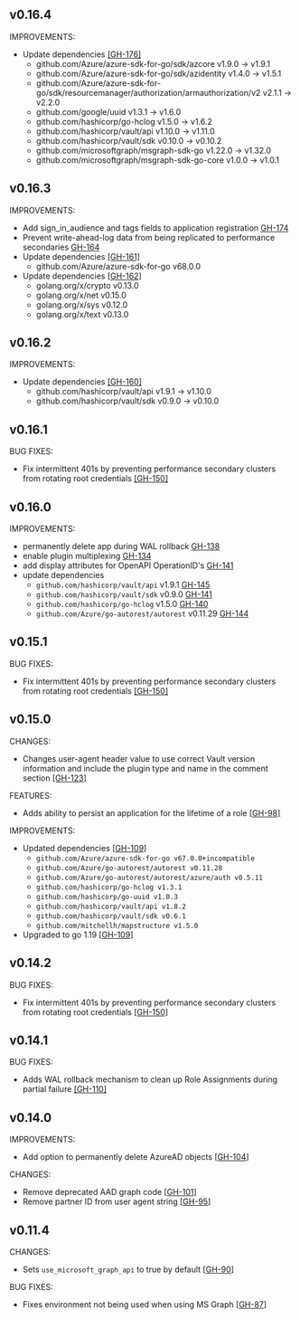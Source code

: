 ## v0.16.4

IMPROVEMENTS:
* Update dependencies [[GH-176]](https://github.com/hashicorp/vault-plugin-secrets-azure/pull/176)
  * github.com/Azure/azure-sdk-for-go/sdk/azcore v1.9.0 -> v1.9.1
  * github.com/Azure/azure-sdk-for-go/sdk/azidentity v1.4.0 -> v1.5.1
  * github.com/Azure/azure-sdk-for-go/sdk/resourcemanager/authorization/armauthorization/v2 v2.1.1 -> v2.2.0
  * github.com/google/uuid v1.3.1 -> v1.6.0
  * github.com/hashicorp/go-hclog v1.5.0 -> v1.6.2
  * github.com/hashicorp/vault/api v1.10.0 -> v1.11.0
  * github.com/hashicorp/vault/sdk v0.10.0 -> v0.10.2
  * github.com/microsoftgraph/msgraph-sdk-go v1.22.0 -> v1.32.0
  * github.com/microsoftgraph/msgraph-sdk-go-core v1.0.0 -> v1.0.1

## v0.16.3

IMPROVEMENTS:
* Add sign_in_audience and tags fields to application registration [GH-174](https://github.com/hashicorp/vault-plugin-secrets-azure/pull/174)
* Prevent write-ahead-log data from being replicated to performance secondaries [GH-164](https://github.com/hashicorp/vault-plugin-secrets-azure/pull/164)
* Update dependencies [[GH-161]](https://github.com/hashicorp/vault-plugin-secrets-azure/pull/161)
  * github.com/Azure/azure-sdk-for-go v68.0.0
* Update dependencies [[GH-162]](https://github.com/hashicorp/vault-plugin-secrets-azure/pull/162)
  * golang.org/x/crypto v0.13.0
  * golang.org/x/net v0.15.0
  * golang.org/x/sys v0.12.0
  * golang.org/x/text v0.13.0

## v0.16.2

IMPROVEMENTS:
* Update dependencies [[GH-160]](https://github.com/hashicorp/vault-plugin-secrets-azure/pull/160)
  * github.com/hashicorp/vault/api v1.9.1 -> v1.10.0
  * github.com/hashicorp/vault/sdk v0.9.0 -> v0.10.0

## v0.16.1

BUG FIXES:
* Fix intermittent 401s by preventing performance secondary clusters from rotating root credentials [[GH-150]](https://github.com/hashicorp/vault-plugin-secrets-azure/pull/150)

## v0.16.0

IMPROVEMENTS:

* permanently delete app during WAL rollback [GH-138](https://github.com/hashicorp/vault-plugin-secrets-azure/pull/138)
* enable plugin multiplexing [GH-134](https://github.com/hashicorp/vault-plugin-secrets-azure/pull/134)
* add display attributes for OpenAPI OperationID's [GH-141](https://github.com/hashicorp/vault-plugin-secrets-azure/pull/141)
* update dependencies
  * `github.com/hashicorp/vault/api` v1.9.1 [GH-145](https://github.com/hashicorp/vault-plugin-secrets-azure/pull/145)
  * `github.com/hashicorp/vault/sdk` v0.9.0 [GH-141](https://github.com/hashicorp/vault-plugin-secrets-azure/pull/141)
  * `github.com/hashicorp/go-hclog` v1.5.0 [GH-140](https://github.com/hashicorp/vault-plugin-secrets-azure/pull/140)
  * `github.com/Azure/go-autorest/autorest` v0.11.29 [GH-144](https://github.com/hashicorp/vault-plugin-secrets-azure/pull/144)

## v0.15.1

BUG FIXES:

* Fix intermittent 401s by preventing performance secondary clusters from rotating root credentials [[GH-150]](https://github.com/hashicorp/vault-plugin-secrets-azure/pull/150)

## v0.15.0

CHANGES:

* Changes user-agent header value to use correct Vault version information and include
  the plugin type and name in the comment section [[GH-123]](https://github.com/hashicorp/vault-plugin-secrets-azure/pull/123)

FEATURES:

* Adds ability to persist an application for the lifetime of a role [[GH-98]](https://github.com/hashicorp/vault-plugin-secrets-azure/pull/98)

IMPROVEMENTS:

* Updated dependencies [[GH-109](https://github.com/hashicorp/vault-plugin-secrets-azure/pull/109)]
    * `github.com/Azure/azure-sdk-for-go v67.0.0+incompatible`
    * `github.com/Azure/go-autorest/autorest v0.11.28`
    * `github.com/Azure/go-autorest/autorest/azure/auth v0.5.11`
    * `github.com/hashicorp/go-hclog v1.3.1`
    * `github.com/hashicorp/go-uuid v1.0.3`
    * `github.com/hashicorp/vault/api v1.8.2`
    * `github.com/hashicorp/vault/sdk v0.6.1`
    * `github.com/mitchellh/mapstructure v1.5.0`
* Upgraded to go 1.19 [[GH-109](https://github.com/hashicorp/vault-plugin-secrets-azure/pull/109)]

## v0.14.2

BUG FIXES:

* Fix intermittent 401s by preventing performance secondary clusters from rotating root credentials [[GH-150]](https://github.com/hashicorp/vault-plugin-secrets-azure/pull/150)

## v0.14.1

BUG FIXES:

* Adds WAL rollback mechanism to clean up Role Assignments during partial failure [[GH-110]](https://github.com/hashicorp/vault-plugin-secrets-azure/pull/110)

## v0.14.0

IMPROVEMENTS:

* Add option to permanently delete AzureAD objects [[GH-104](https://github.com/hashicorp/vault-plugin-secrets-azure/pull/104)]

CHANGES:

* Remove deprecated AAD graph code [[GH-101](https://github.com/hashicorp/vault-plugin-secrets-azure/pull/101)]
* Remove partner ID from user agent string [[GH-95](https://github.com/hashicorp/vault-plugin-secrets-azure/pull/95)]

## v0.11.4

CHANGES:

* Sets `use_microsoft_graph_api` to true by default [[GH-90](https://github.com/hashicorp/vault-plugin-secrets-azure/pull/90)]

BUG FIXES:

* Fixes environment not being used when using MS Graph [[GH-87](https://github.com/hashicorp/vault-plugin-secrets-azure/pull/87)]

